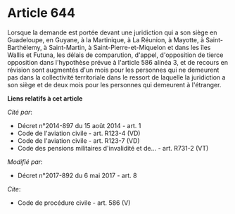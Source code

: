 # Article 644

Lorsque la demande est portée devant une juridiction qui a son siège en Guadeloupe, en Guyane, à la Martinique, à La Réunion,
à Mayotte, à Saint-Barthélemy, à Saint-Martin, à Saint-Pierre-et-Miquelon et dans les îles Wallis et Futuna, les délais de
comparution, d'appel, d'opposition de tierce opposition dans l'hypothèse prévue à l'article 586 alinéa 3, et de recours en
révision sont augmentés d'un mois pour les personnes qui ne demeurent pas dans la collectivité territoriale dans le ressort
de laquelle la juridiction a son siège et de deux mois pour les personnes qui demeurent à l'étranger.

**Liens relatifs à cet article**

_Cité par_:

  - Décret n°2014-897 du 15 août 2014 - art. 1
  - Code de l'aviation civile - art. R123-4 (VD)
  - Code de l'aviation civile - art. R123-7 (VD)
  - Code des pensions militaires d'invalidité et de... - art. R731-2 (VT)

_Modifié par_:

  - Décret n°2017-892 du 6 mai 2017 - art. 8

_Cite_:

  - Code de procédure civile - art. 586 (V)
